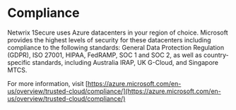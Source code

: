# Compliance

Netwrix 1Secure uses Azure datacenters in your region of choice. Microsoft provides the highest
levels of security for these datacenters including compliance to the following standards: General
Data Protection Regulation (GDPR), ISO 27001, HIPAA, FedRAMP, SOC 1 and SOC 2, as well as
country-specific standards, including Australia IRAP, UK G-Cloud, and Singapore MTCS.

For more information, visit
[https://azure.microsoft.com/en-us/overview/trusted-cloud/compliance/](https://azure.microsoft.com/en-us/overview/trusted-cloud/compliance/)
